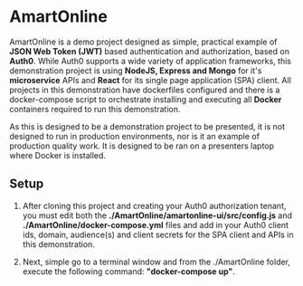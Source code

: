 # AmartOnline
AmartOnline is a demo project designed as simple, practical example of __JSON Web Token (JWT)__ based authentication and 
authorization, based on __Auth0__. While Auth0 supports a wide variety of application frameworks, this demonstration project
is using __NodeJS, Express and Mongo__ for it's __microservice__ APIs and __React__ for its single page application (SPA) client.
All projects in this demonstration have dockerfiles configured and there is a docker-compose script to orchestrate
installing and executing all __Docker__ containers required to run this demonstration.

As this is designed to be a demonstration project to be presented, it is not designed to run in production environments,
nor is it an example of production quality work. It is designed to be ran on a presenters laptop where Docker is
installed.

## Setup

1. After cloning this project and creating your Auth0 authorization tenant, you must edit both the **./AmartOnline/amartonline-ui/src/config.js**
and **./AmartOnline/docker-compose.yml** files and add in your Auth0 client ids, domain, audience(s) and client secrets for
the SPA client and APIs in this demonstration.

2. Next, simple go to a terminal window and from the ./AmartOnline folder, execute the following command: **"docker-compose up"**.
